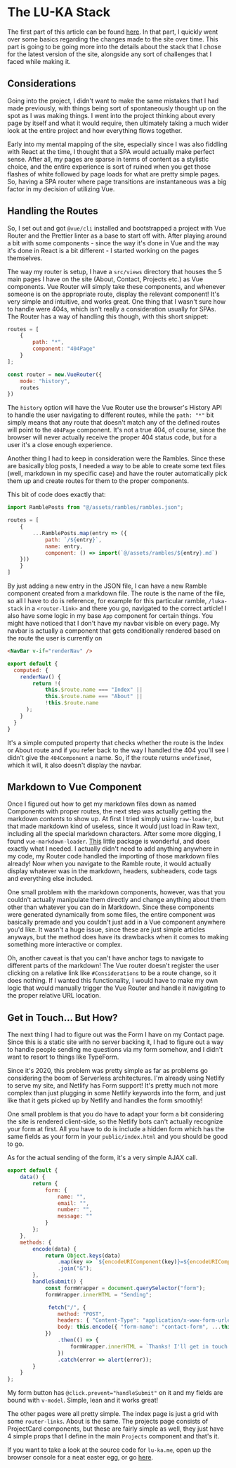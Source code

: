 # The LU-KA Stack

The first part of this article can be found [here](/luka). In that part, I quickly went over some basics regarding the changes made to the site over time. This part is going to be going more into the details about the stack that I chose for the latest version of the site, alongside any sort of challenges that I faced while making it.

## Considerations

Going into the project, I didn't want to make the same mistakes that I had made previously, with things being sort of spontaneously thought up on the spot as I was making things. I went into the project thinking about every page by itself and what it would require, then ultimately taking a much wider look at the entire project and how everything flows together. 

Early into my mental mapping of the site, especially since I was also fiddling with React at the time, I thought that a SPA would actually make perfect sense. After all, my pages are sparse in terms of content as a stylistic choice, and the entire experience is sort of ruined when you get those flashes of white followed by page loads for what are pretty simple pages. So, having a SPA router where page transitions are instantaneous was a big factor in my decision of utilizing Vue.

## Handling the Routes

So, I set out and got `@vue/cli` installed and bootstrapped a project with Vue Router and the Prettier linter as a base to start off with. After playing around a bit with some components - since the way it's done in Vue and the way it's done in React is a bit different - I started working on the pages themselves.

The way my router is setup, I have a `src/views` directory that houses the 5 main pages I have on the site (About, Contact, Projects etc.) as Vue components. Vue Router will simply take these components, and whenever someone is on the appropriate route, display the relevant component! It's very simple and intuitive, and works great. One thing that I wasn't sure how to handle were 404s, which isn't really a consideration usually for SPAs. The Router has a way of handling this though, with this short snippet:

```javascript
routes = [
    {
        path: "*",
        component: "404Page"
    }
];

const router = new.VueRouter({
    mode: "history",
    routes
})
```

The `history` option will have the Vue Router use the browser's History API to handle the user navigating to different routes, while the `path: "*"` bit simply means that any route that doesn't match any of the defined routes will point to the `404Page` component. It's not a true 404, of course, since the browser will never actually receive the proper 404 status code, but for a user it's a close enough experience.

Another thing I had to keep in consideration were the Rambles. Since these are basically blog posts, I needed a way to be able to create some text files (well, markdown in my specific case) and have the router automatically pick them up and create routes for them to the proper components.

This bit of code does exactly that:

```javascript
import RamblePosts from "@/assets/rambles/rambles.json";

routes = [
    {
        ...RamblePosts.map(entry => ({
            path: `/${entry}`,
            name: entry,
            component: () => import(`@/assets/rambles/${entry}.md`)
    }))
    }
]
```

By just adding a new entry in the JSON file, I can have a new Ramble component created from a markdown file. The route is the name of the file, so all I have to do is reference, for example for this particular ramble, `/luka-stack` in a `<router-link>` and there you go, navigated to the correct article! I also have some logic in my base `App` component for certain things. You might have noticed that I don't have my navbar visible on every page. My navbar is actually a component that gets conditionally rendered based on the route the user is currently on

```html
<NavBar v-if="renderNav" />
```
```javascript
export default {
  computed: {
    renderNav() {
        return !(
            this.$route.name === "Index" ||
            this.$route.name === "About" ||
            !this.$route.name
      );
    }
  }
}
```

It's a simple computed property that checks whether the route is the Index or About route and if you refer back to the way I handled the 404 you'll see I didn't give the `404Component` a name. So, if the route returns `undefined`, which it will, it also doesn't display the navbar. 

## Markdown to Vue Component

Once I figured out how to get my markdown files down as named Components with proper routes, the next step was actually getting the markdown *contents* to show up. At first I tried simply using `raw-loader`, but that made markdown kind of useless, since it would just load in Raw text, including all the special markdown characters. After some more digging, I found `vue-markdown-loader`. [This](https://www.npmjs.com/package/vue-markdown-loader) little package is wonderful, and does exactly what I needed. I actually didn't need to add anything anywhere in my code, my Router code handled the importing of those markdown files already! Now when you navigate to the Ramble route, it would actually display whatever was in the markdown, headers, subheaders, code tags and everything else included.

One small problem with the markdown components, however, was that you couldn't actually manipulate them directly and change anything about them other than whatever you can do in Markdown. Since these components were generated dynamically from some files, the entire component was basically premade and you couldn't just add in a Vue component anywhere you'd like. It wasn't a huge issue, since these are just simple articles anyways, but the method does have its drawbacks when it comes to making something more interactive or complex.

Oh, another caveat is that you can't have anchor tags to navigate to different parts of the markdown! The Vue router doesn't register the user clicking on a relative link like `#Considerations` to be a route change, so it does nothing. If I wanted this functionality, I would have to make my own logic that would manually trigger the Vue Router and handle it navigating to the proper relative URL location.

## Get in Touch... But How?

The next thing I had to figure out was the Form I have on my Contact page. Since this is a static site with no server backing it, I had to figure out a way to handle people sending me questions via my form somehow, and I didn't want to resort to things like TypeForm.

Since it's 2020, this problem was pretty simple as far as problems go considering the boom of Serverless architectures. I'm already using Netlify to serve my site, and Netlify has Form support! It's pretty much not more complex than just plugging in some Netlify keywords into the form, and just like that it gets picked up by Netlify and handles the form smoothly!

One small problem is that you do have to adapt your form a bit considering the site is rendered client-side, so the Netlify bots can't actually recognize your form at first. All you have to do is include a hidden form which has the same fields as your form in your `public/index.html` and you should be good to go.

As for the actual sending of the form, it's a very simple AJAX call.

```javascript
export default {
    data() {
        return {
            form: {
                name: "",
                email: "",
                number: "",
                message: ""
            }
        };
    },
    methods: {
        encode(data) {
            return Object.keys(data)
                .map(key => `${encodeURIComponent(key)}=${encodeURIComponent(data[key])}`)
                .join("&");
        },
        handleSubmit() {
            const formWrapper = document.querySelector("form");
            formWrapper.innerHTML = "Sending";

             fetch("/", {
                method: "POST",
                headers: { "Content-Type": "application/x-www-form-urlencoded" },
                body: this.encode({ "form-name": "contact-form", ...this.form })
            })
                .then(() => {
                    formWrapper.innerHTML = `Thanks! I'll get in touch with you soon at ${this.form.email}!`;
                })
                .catch(error => alert(error));
        }
    }
};
```

My form button has `@click.prevent="handleSubmit"` on it and my fields are bound with `v-model`. Simple, lean and it works great!

The other pages were all pretty simple. The index page is just a grid with some `router-links`. About is the same. The projects page consists of ProjectCard components, but these are fairly simple as well, they just have 4 simple props that I define in the main `Projects` component and that's it. 

If you want to take a look at the source code for `lu-ka.me`, open up the browser console for a neat easter egg, or go [here](https://github.com/sensanaty/lu-ka-vue).